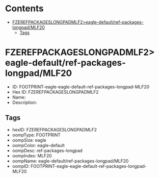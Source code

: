 



Contents
========

* [FZEREFPACKAGESLONGPADMLF2>eagle-default/ref-packages-longpad/MLF20](#fzerefpackageslongpadmlf2eagle-defaultref-packages-longpadmlf20)
	* [Tags](#tags)

# FZEREFPACKAGESLONGPADMLF2>eagle-default/ref-packages-longpad/MLF20

- ID: FOOTPRINT-eagle-eagle-default-ref-packages-longpad-MLF20
- Hex ID: FZEREFPACKAGESLONGPADMLF2
- Name: 
- Description: 

## Tags

- hexID: FZEREFPACKAGESLONGPADMLF2
- oompType: FOOTPRINT
- oompSize: eagle
- oompColor: eagle-default
- oompDesc: ref-packages-longpad
- oompIndex: MLF20
- oompName: eagle-default/ref-packages-longpad/MLF20
- oompID: FOOTPRINT-eagle-eagle-default-ref-packages-longpad-MLF20
